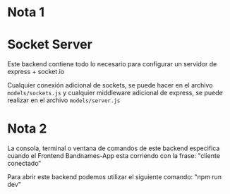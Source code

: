 # Nota 1
# Socket Server
Este backend contiene todo lo necesario para configurar un servidor de express + socket.io

Cualquier conexión adicional de sockets, se puede hacer en el archivo ```models/sockets.js``` y cualquier middleware adicional de express, se puede realizar en el archivo ```models/server.js```

# Nota 2
La consola, terminal o ventana de comandos de este backend especifica cuando el Frontend Bandnames-App esta corriendo con la frase: "cliente conectado"

Para abrir este backend podemos utilizar el siguiente comando: "npm run dev"